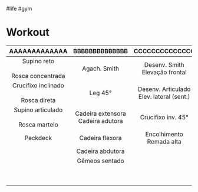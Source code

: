 #life #gym

# Workout



|              AAAAAAAAAAAAA              |            BBBBBBBBBBBBBB            |               CCCCCCCCCCCCCC                |             DDDDDDDDDDDD              | Semanas | Periodização |     Peso     |
| :-------------------------------------: | :----------------------------------: | :-----------------------------------------: | :-----------------------------------: | :-----: | :----------: | :----------: |
|  Supino reto<br><br>Rosca concentrada   |             Agach. Smith             |      Desenv. Smith<br>Elevação frontal      | Pulley frontal<br>Tríceps coice cross |  ~~1~~  |  ~~3 x 12~~  | ~~Moderado~~ |
| Crucifixo inclinado<br><br>Rosca direta |               Leg 45°                | Desenv. Articulado<br>Elev. lateral (sent.) | Remada (N) Pulley<br>Tríceps graviton |    2    |    3 x 10    |    Pesado    |
| Supino articulado<br><br>Rosca martelo  | Cadeira extensora<br>Cadeira adutora |             Crucifixo inv. 45°              |    Pulldown corda<br>Tríceps Barra    |    3    |    3 x 8     |    Pesado    |
|                Peckdeck                 |           Cadeira flexora            |         Encolhimento<br>Remada alta         |           Remada articulada           |    4    |    4 x 6     |   Pesado +   |
|                                         |           Cadeira abdutora           |                                             |                                       |    5    |    3 x 10    |     Leve     |
|                                         |            Gêmeos sentado            |                                             |                                       |    6    |    3 x 12    |   Moderado   |
|                                         |                                      |                                             |                                       |    7    |    3 x 10    |    Pesado    |
|                                         |                                      |                                             |                                       |    8    |    4 x 6     |   Pesado +   |


